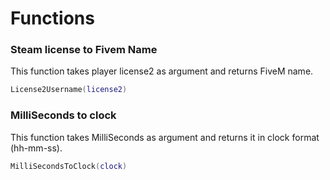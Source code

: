 # Functions

### Steam license to Fivem Name

This function takes player license2 as argument and returns FiveM name.

```lua
License2Username(license2)
```

### MilliSeconds to clock

This function takes MilliSeconds as argument and returns it in clock format (hh-mm-ss).

```lua
MilliSecondsToClock(clock)
```

